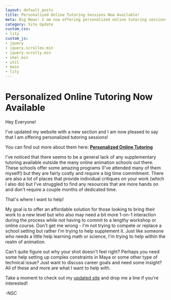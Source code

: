 ```yaml
---
layout: default_posts
title: Personalized Online Tutoring Sessions Now Available!
meta: Big News! I am now offering personalized online tutoring sessions!
category: Site Update
custom_css:
- lity
custom_js:
- jquery
- jquery.scrollex.min
- jquery.scrolly.min
- skel.min
- util
- main
- lity
---
```

<h1 class="major">Personalized Online Tutoring Now Available</h1>

Hey Everyone!

I've updated my website with a new section and I am now pleased to say that I am offering personalized tutoring sessions! 

You can find out more about them here: **[Personalized Online Tutoring](https://www.nick-st-clair.com/tutoring)**

I've noticed that there seems to be a general lack of any supplementary tutoring available outside the many online animation schools out there. These schools offer some amazing programs (I've attended many of them myself!) but they are fairly costly and require a big time commitment.   There are also a lot of places that provide individual critiques on your work (which I also do) but I've struggled to find any resources that are more hands on and don't require a couple months of dedicated time. 

That's where I want to help!

My goal is to offer an affordable solution for those looking to bring their work to a new level but who also may need a bit more 1-on-1 interaction during the process while not having to commit to a lengthy workshop or online course. 
Don't get me wrong - I'm not trying to compete or replace a school setting but rather I'm trying to help supplement it. Just like someone who needs a little help learning math or science, I'm trying to help within the realm of animation. 

Can't quite figure out why your shot doesn't feel right? Perhaps you need some help setting up complex constraints in Maya or some other type of technical issue? Just want to discuss career goals and need some insight? All of these and more are what I want to help with. 

Take a moment to check out my [updated site](https://www.nick-st-clair.com/tutoring) and drop me a line if you're interested!


-NSC
